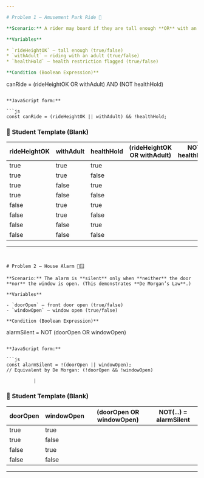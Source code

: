 ```yaml
---

# Problem 1 — Amusement Park Ride 🎢

**Scenario:** A rider may board if they are tall enough **OR** with an adult, and they are **not** on a health hold.

**Variables**

* `rideHeightOK` — tall enough (true/false)
* `withAdult` — riding with an adult (true/false)
* `healthHold` — health restriction flagged (true/false)

**Condition (Boolean Expression)**

```
canRide = (rideHeightOK OR withAdult) AND (NOT healthHold)
```

**JavaScript form:**

```js
const canRide = (rideHeightOK || withAdult) && !healthHold;
```


### 📝 Student Template (Blank)

| rideHeightOK | withAdult | healthHold | (rideHeightOK OR withAdult) | NOT healthHold | canRide |
| ------------ | --------- | ---------- | --------------------------- | -------------- | ------- |
| true         | true      | true       |                             |                |         |
| true         | true      | false      |                             |                |         |
| true         | false     | true       |                             |                |         |
| true         | false     | false      |                             |                |         |
| false        | true      | true       |                             |                |         |
| false        | true      | false      |                             |                |         |
| false        | false     | true       |                             |                |         |
| false        | false     | false      |                             |                |         |

---
```


# Problem 2 — House Alarm 🚪🪟

**Scenario:** The alarm is **silent** only when **neither** the door **nor** the window is open. (This demonstrates **De Morgan’s Law**.)

**Variables**

- `doorOpen` — front door open (true/false)
- `windowOpen` — window open (true/false)

**Condition (Boolean Expression)**

```
alarmSilent = NOT (doorOpen OR windowOpen)
```

**JavaScript form:**

```js
const alarmSilent = !(doorOpen || windowOpen);
// Equivalent by De Morgan: (!doorOpen && !windowOpen)
```

              |

### 📝 Student Template (Blank)

| doorOpen | windowOpen | (doorOpen OR windowOpen) | NOT(...) = alarmSilent |
| -------- | ---------- | ------------------------ | ---------------------- |
| true     | true       |                          |                        |
| true     | false      |                          |                        |
| false    | true       |                          |                        |
| false    | false      |                          |                        |

---
